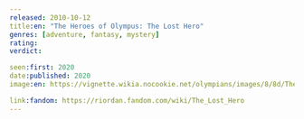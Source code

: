 ```yaml
---
released: 2010-10-12
title:en: "The Heroes of Olympus: The Lost Hero"
genres: [adventure, fantasy, mystery]
rating:
verdict:

seen:first: 2020
date:published: 2020
image:en: https://vignette.wikia.nocookie.net/olympians/images/8/8d/The_Lost_Hero.jpg/revision/latest?cb=20151117024147

link:fandom: https://riordan.fandom.com/wiki/The_Lost_Hero
---
```

